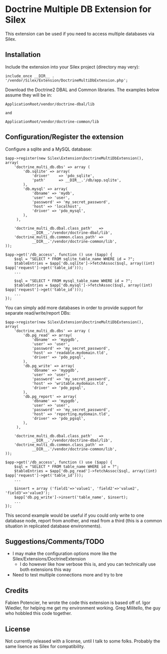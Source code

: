 Doctrine Multiple DB Extension for Silex
========================================

This extension can be used if you need to access multiple databases via Silex.


Installation
------------

Include the extension into your Silex project (directory may very):

    include_once __DIR__ . '/vendor/Silex/Extension/DoctrineMultiDbExtension.php';

Download the Doctrine2 DBAL and Common libraries.  The examples below assume they will be in:

    ApplicationRoot/vendor/doctrine-dbal/lib

    and

    ApplicationRoot/vendor/doctrine-common/lib


Configuration/Register the extension
------------------------------------

Configure a sqlite and a MySQL database:

    $app->register(new Silex\Extension\DoctrineMultiDbExtension(),
    array(
        'doctrine_multi_db.dbs' => array (
            'db.sqlite' => array(
                'driver'    => 'pdo_sqlite',
                'path'      => __DIR__.'/db/app.sqlite',
            ),
            'db.mysql' => array(
                'dbname' => 'mydb',
                'user' => 'user',
                'password' => 'my_secret_password',
                'host' => 'localhost',
                'driver' => 'pdo_mysql',
            ),
         ),

        'doctrine_multi_db.dbal.class_path'   =>
                __DIR__.'/vendor/doctrine-dbal/lib',
        'doctrine_multi_db.common.class_path' =>
                __DIR__.'/vendor/doctrine-common/lib',
    ));

	$app->get('/db_access', function () use ($app) {
		$sql = "SELECT * FROM sqlite_table_name WHERE id = ?";
		$tableEntries = $app['db.sqlite']->fetchAssoc($sql, array((int) $app['request']->get('table_id')));
		...
		
		$sql = "SELECT * FROM mysql_table_name WHERE id = ?";
		$tableEntries = $app['db.mysql']->fetchAssoc($sql, array((int) $app['request']->get('table_id')));
		...
	});

You can simply add more databases in order to provide support for separate read/write/report DBs:

    $app->register(new Silex\Extension\DoctrineMultiDbExtension(),
    array(
        'doctrine_multi_db.dbs' => array (
            'db.pg_read' => array(
                'dbname' => 'mypgdb',
                'user' => 'user',
                'password' => 'my_secret_password',
                'host' => 'readable.mydomain.tld',
                'driver' => 'pdo_pgsql',
            ),
            'db.pg_write' => array(
                'dbname' => 'mypgdb',
                'user' => 'user',
                'password' => 'my_secret_password',
                'host' => 'writable.mydomain.tld',
                'driver' => 'pdo_pgsql',
            ),
            'db.pg_report' => array(
                'dbname' => 'mypgdb',
                'user' => 'user',
                'password' => 'my_secret_password',
                'host' => 'reporting.mydomain.tld',
                'driver' => 'pdo_pgsql',
            ),
         ),

        'doctrine_multi_db.dbal.class_path'   =>
                __DIR__.'/vendor/doctrine-dbal/lib',
        'doctrine_multi_db.common.class_path' =>
                __DIR__.'/vendor/doctrine-common/lib',
    ));

	$app->get('/db_access', function () use ($app) {
		$sql = "SELECT * FROM table_name WHERE id = ?";
		$tableEntries = $app['db.pg_read']->fetchAssoc($sql, array((int) $app['request']->get('table_id')));
		...
		
		$insert = array ('field1'=>'value1', 'field2'=>'value2', 'field3'=>'value3');
		$app['db.pg_write']->insert('table_name', $insert);
		...
	});

This second example would be useful if you could only write to one database node, report from another, and read from a
third (this is a common situation in replicated database environments).


Suggestions/Comments/TODO
-------------------------

* I may make the configuration options more like the Silex/Extensions/DoctrineExtension
    * I do however like how verbose this is, and you can technically use both extensions this way
* Need to test multiple connections more and try to bre

Credits
-------
Fabien Potencier, he wrote the code this extension is based off of.
Igor Wiedler, for helping me get my environment working.
Greg Militello, the guy who hobbled this code together. 


License
-------
Not currently released with a license, until I talk to some folks.  Probably the same lisence as Silex for
compatibility.
